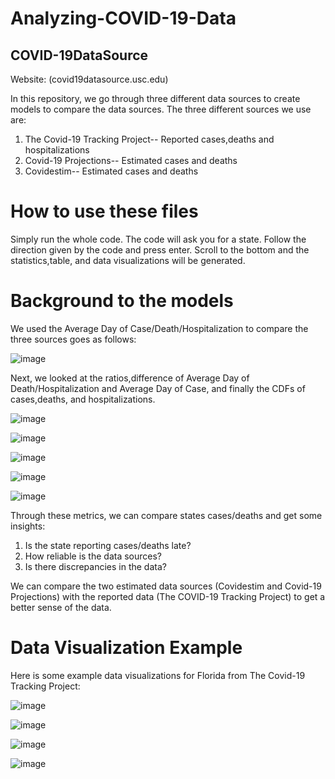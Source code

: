 # Analyzing-COVID-19-Data
## **COVID-19DataSource**

Website: (covid19datasource.usc.edu)


In this repository, we go through three different data sources to create models to compare the data sources. The three different sources we use are:
1. The Covid-19 Tracking Project-- Reported cases,deaths and hospitalizations
2. Covid-19 Projections-- Estimated cases and deaths
3. Covidestim-- Estimated cases and deaths

# **How to use these files**
Simply run the whole code. The code will ask you for a state. Follow the direction given by the code and press enter. Scroll to the bottom and the statistics,table, and data visualizations will be generated.

# **Background to the models**
We used the Average Day of Case/Death/Hospitalization to compare the three sources goes as follows:

![image](https://user-images.githubusercontent.com/71193439/111363976-1232ba80-8667-11eb-9ae5-d57cf4f191c5.png)


Next, we looked at the ratios,difference of Average Day of Death/Hospitalization and Average Day of Case, and finally the CDFs of cases,deaths, and hospitalizations. 

![image](https://user-images.githubusercontent.com/71193439/111257178-102e1480-85f1-11eb-9ded-e60e726577a4.png)

![image](https://user-images.githubusercontent.com/71193439/111257219-1de39a00-85f1-11eb-974d-20db45c259cf.png)

![image](https://user-images.githubusercontent.com/71193439/111257450-8b8fc600-85f1-11eb-92b0-da0193b7f8c3.png)

![image](https://user-images.githubusercontent.com/71193439/111257530-ad894880-85f1-11eb-9e23-c0f7858f00f4.png)

![image](https://user-images.githubusercontent.com/71193439/111257562-bed25500-85f1-11eb-910e-81fedb0bfc21.png)

Through these metrics, we can compare states cases/deaths and get some insights:

1. Is the state reporting cases/deaths late?
2. How reliable is the data sources?
3. Is there discrepancies in the data?

We can compare the two estimated data sources (Covidestim and Covid-19 Projections) with the reported data (The COVID-19 Tracking Project) to get a better sense of the data. 

# **Data Visualization Example**

Here is some example data visualizations for Florida from The Covid-19 Tracking Project:

![image](https://user-images.githubusercontent.com/71193439/111360652-6340af80-8663-11eb-8e99-900a3311ba8e.png)

![image](https://user-images.githubusercontent.com/71193439/111359716-3b048100-8662-11eb-8e11-5003c6c75e4e.png?style=centerme)

![image](https://user-images.githubusercontent.com/71193439/111359742-435cbc00-8662-11eb-953c-393ac2919c65.png?style=centerme)

![image](https://user-images.githubusercontent.com/71193439/111359761-48ba0680-8662-11eb-8a26-e71970177b1a.png?style=centerme)

